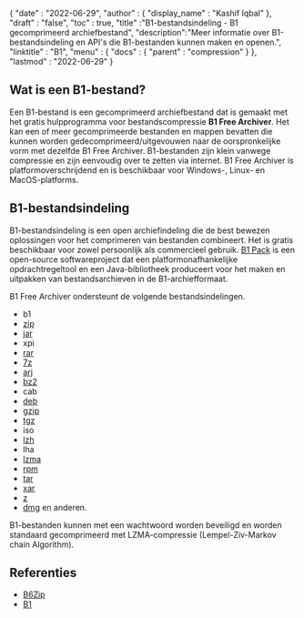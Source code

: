 {
  "date" : "2022-06-29",
  "author" : {
    "display_name" : "Kashif Iqbal"
},
  "draft" : "false",
  "toc" : true,
  "title" :"B1-bestandsindeling - B1 gecomprimeerd archiefbestand",
  "description":"Meer informatie over B1-bestandsindeling en API's die B1-bestanden kunnen maken en openen.",
  "linktitle" : "B1",
  "menu" : {
    "docs" : {
      "parent" : "compression"
}
},
  "lastmod" : "2022-06-29"
}

## Wat is een B1-bestand?

Een B1-bestand is een gecomprimeerd archiefbestand dat is gemaakt met het gratis hulpprogramma voor bestandscompressie **B1 Free Archiver**. Het kan een of meer gecomprimeerde bestanden en mappen bevatten die kunnen worden gedecomprimeerd/uitgevouwen naar de oorspronkelijke vorm met dezelfde B1 Free Archiver. B1-bestanden zijn klein vanwege compressie en zijn eenvoudig over te zetten via internet. B1 Free Archiver is platformoverschrijdend en is beschikbaar voor Windows-, Linux- en MacOS-platforms.

## B1-bestandsindeling

B1-bestandsindeling is een open archiefindeling die de best bewezen oplossingen voor het comprimeren van bestanden combineert. Het is gratis beschikbaar voor zowel persoonlijk als commercieel gebruik. [B1 Pack](https://github.com/b1-pack/b1-pack) is een open-source softwareproject dat een platformonafhankelijke opdrachtregeltool en een Java-bibliotheek produceert voor het maken en uitpakken van bestandsarchieven in de B1-archiefformaat.

B1 Free Archiver ondersteunt de volgende bestandsindelingen.

* b1
* [zip](/nl/compression/zip/)
* [jar](/nl/programming/jar/)
* xpi
* [rar](/nl/compression/rar/)
* [7z](/nl/compression/7z/)
* [arj](/nl/compression/arj/)
* [bz2](/nl/compression/bz2/)
* cab
* [deb](/nl/compression/deb/)
* [gzip](/nl/compression/gzip/)
* [tgz](/nl/compression/tgz/)
* iso
* [lzh](/nl/compression/lzh/)
* lha
* [lzma](/nl/compression/lzma/)
* [rpm](/nl/compression/rpm/)
* [tar](/nl/compression/tar/)
* [xar](/nl/compression/xar/)
* [z](/nl/compression/z/)
* [dmg](/nl/compression/dmg/) en anderen.

B1-bestanden kunnen met een wachtwoord worden beveiligd en worden standaard gecomprimeerd met LZMA-compressie (Lempel-Ziv-Markov chain Algorithm).

## Referenties

* [B6Zip](http://b6zip.com)
* [B1](https://b1.org/)

